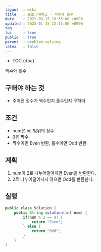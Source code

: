 ```yaml
---
layout  : wiki
title   : 프로그래머스 - 짝수와 홀수
date    : 2022-09-15 16:33:00 +0900
updated : 2023-01-15 22:15:00 +0900
tag     : 
toc     : true
public  : true
parent  : problem-solving
latex   : false
---
```


* TOC
{:toc}

[짝수와 홀수](https://school.programmers.co.kr/learn/courses/30/lessons/12937)

## 구해야 하는 것
- 주어진 정수가 짝수인지 홀수인지 구하라

## 조건
- num은 int 범위의 정수
- 0은 짝수
- 짝수이면 Even 반환, 홀수이면 Odd 반환

## 계획
1. num이 2로 나누어떨어지면 Even을 반환한다.
2. 2로 나누어떨어지지 않으면 Odd를 반환한다.

## 실행
```java
public class Solution {
    public String solution(int num) {
        if(num % 2 == 0) {
            return "Even";
        } else {
            return "Odd";
        }
    }
}
```

